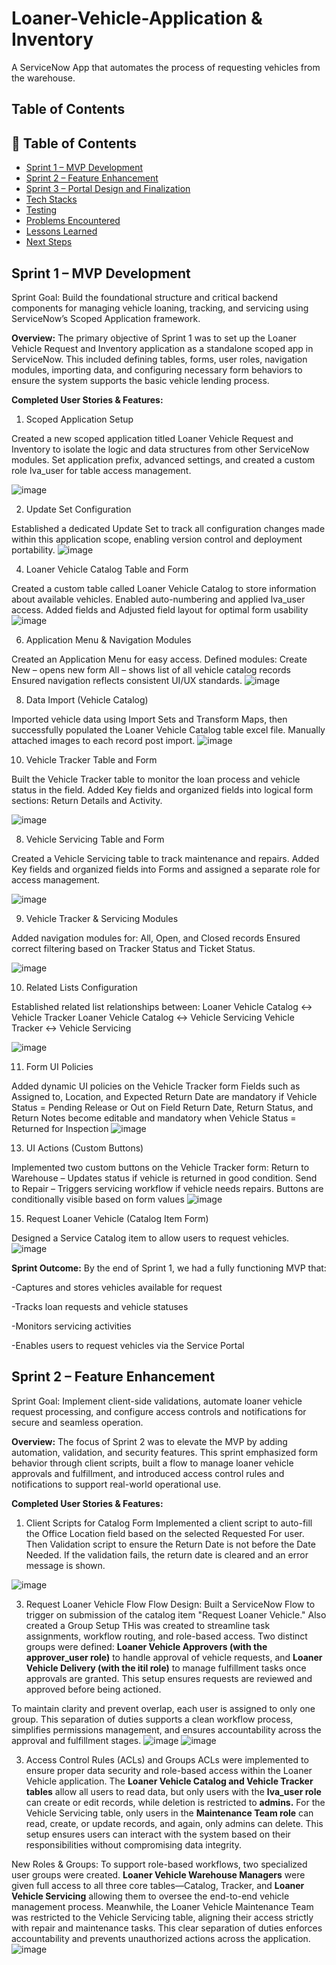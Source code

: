 # Loaner-Vehicle-Application & Inventory
A ServiceNow App that automates the process of requesting vehicles from the warehouse.

## Table of Contents
## 📑 Table of Contents
- [Sprint 1 – MVP Development](#sprint-1--mvp-development)
- [Sprint 2 – Feature Enhancement](#sprint-2--feature-enhancement)
- [Sprint 3 – Portal Design and Finalization](#sprint-3--portal-design-and-finalization)
- [Tech Stacks](#Tech-Stacks)
- [Testing](#testing)
- [Problems Encountered](#problems-encountered)
- [Lessons Learned](#lessons-learned)
- [Next Steps](#next-steps)


## Sprint 1 – MVP Development
Sprint Goal: Build the foundational structure and critical backend components for managing vehicle loaning, tracking, and servicing using ServiceNow’s Scoped Application framework.

**Overview:**
The primary objective of Sprint 1 was to set up the Loaner Vehicle Request and Inventory application as a standalone scoped app in ServiceNow. This included defining tables, forms, user roles, navigation modules, importing data, and configuring necessary form behaviors to ensure the system supports the basic vehicle lending process.

**Completed User Stories & Features:**
1. Scoped Application Setup
   
Created a new scoped application titled Loaner Vehicle Request and Inventory to isolate the logic and data structures from other ServiceNow modules.
Set application prefix, advanced settings, and created a custom role lva_user for table access management.

![image](https://github.com/user-attachments/assets/5298ab2d-73ec-46a3-9890-007968715487)


2. Update Set Configuration
   
Established a dedicated Update Set to track all configuration changes made within this application scope, enabling version control and deployment portability.
![image](https://github.com/user-attachments/assets/c5d97a0b-f2af-44e6-a610-32d0e61aae83)

4. Loaner Vehicle Catalog Table and Form
   
Created a custom table called Loaner Vehicle Catalog to store information about available vehicles.
Enabled auto-numbering and applied lva_user access.
Added fields and Adjusted field layout for optimal form usability
![image](https://github.com/user-attachments/assets/8ee57a08-e2b6-42a9-8d36-bc9c2604ec83)

6. Application Menu & Navigation Modules
   
Created an Application Menu for easy access.
Defined modules:
Create New – opens new form
All – shows list of all vehicle catalog records
Ensured navigation reflects consistent UI/UX standards.
![image](https://github.com/user-attachments/assets/e842233e-4f02-491c-a53b-4542028839cc)

8. Data Import (Vehicle Catalog)
   
Imported vehicle data using Import Sets and Transform Maps, then successfully populated the Loaner Vehicle Catalog table excel file. Manually attached images to each record post import.
![image](https://github.com/user-attachments/assets/10f900c7-57e5-4423-bded-6b1dd9adee6a)

10. Vehicle Tracker Table and Form
    
Built the Vehicle Tracker table to monitor the loan process and vehicle status in the field.
Added Key fields and organized fields into logical form sections: Return Details and Activity.

![image](https://github.com/user-attachments/assets/6700bb43-89f0-4397-8f00-6b8c49f99707)

8. Vehicle Servicing Table and Form
   
Created a Vehicle Servicing table to track maintenance and repairs.
Added Key fields and organized fields into Forms and assigned a separate role for access management.

![image](https://github.com/user-attachments/assets/91c64c5d-d360-48e2-87d3-ce16e78c2015)

9.  Vehicle Tracker & Servicing  Modules
    
Added navigation modules for: All, Open, and Closed records
Ensured correct filtering based on Tracker Status and Ticket Status.

![image](https://github.com/user-attachments/assets/8cdba659-37fe-4058-b69f-e351e061910d)

10. Related Lists Configuration
    
Established related list relationships between:
Loaner Vehicle Catalog ↔ Vehicle Tracker
Loaner Vehicle Catalog ↔ Vehicle Servicing
Vehicle Tracker ↔ Vehicle Servicing

![image](https://github.com/user-attachments/assets/6ffe1098-c95a-494c-b52f-ccbd1b16aa98)

11. Form UI Policies
    
Added dynamic UI policies on the Vehicle Tracker form
Fields such as Assigned to, Location, and Expected Return Date are mandatory if Vehicle Status = Pending Release or Out on Field
Return Date, Return Status, and Return Notes become editable and mandatory when Vehicle Status = Returned for Inspection
![image](https://github.com/user-attachments/assets/19a9f698-682f-466d-b9a7-60a52fcb472a)

13. UI Actions (Custom Buttons)
    
Implemented two custom buttons on the Vehicle Tracker form:
Return to Warehouse – Updates status if vehicle is returned in good condition.
Send to Repair – Triggers servicing workflow if vehicle needs repairs.
Buttons are conditionally visible based on form values
![image](https://github.com/user-attachments/assets/de979650-e2c8-44a7-bc1b-feaa6d9f2b89)

15. Request Loaner Vehicle (Catalog Item Form)
    
Designed a Service Catalog item to allow users to request vehicles.
![image](https://github.com/user-attachments/assets/b9c3464c-cd73-4d48-95ba-7eb77d359532)


**Sprint Outcome:**
By the end of Sprint 1, we had a fully functioning MVP that:

-Captures and stores vehicles available for request

-Tracks loan requests and vehicle statuses

-Monitors servicing activities

-Enables users to request vehicles via the Service Portal


## Sprint 2 – Feature Enhancement 
Sprint Goal: Implement client-side validations, automate loaner vehicle request processing, and configure access controls and notifications for secure and seamless operation.

**Overview:**
The focus of Sprint 2 was to elevate the MVP by adding automation, validation, and security features. This sprint emphasized form behavior through client scripts, built a flow to manage loaner vehicle approvals and fulfillment, and introduced access control rules and notifications to support real-world operational use.

**Completed User Stories & Features:**
1. Client Scripts for Catalog Form
Implemented a client script to auto-fill the Office Location field based on the selected Requested For user.
Then Validation script to ensure the Return Date is not before the Date Needed. If the validation fails, the return date is cleared and an error message is shown.

![image](https://github.com/user-attachments/assets/0bab6f50-ef1c-4b72-a64c-8d4702873f8a)

3. Request Loaner Vehicle Flow
Flow Design: Built a ServiceNow Flow to trigger on submission of the catalog item "Request Loaner Vehicle."
Also created a Group Setup
THis was created to streamline task assignments, workflow routing, and role-based access. Two distinct groups were defined: **Loaner Vehicle Approvers (with the approver_user role)** to handle approval of vehicle requests, and **Loaner Vehicle Delivery (with the itil role)** to manage fulfillment tasks once approvals are granted. This setup ensures requests are reviewed and approved before being actioned.

To maintain clarity and prevent overlap, each user is assigned to only one group. This separation of duties supports a clean workflow process, simplifies permissions management, and ensures accountability across the approval and fulfillment stages.
![image](https://github.com/user-attachments/assets/358e695b-e85b-4c3d-a8ed-b64fc421f608)
![image](https://github.com/user-attachments/assets/f978c5da-b122-40ee-9191-eccb167a725d)


3. Access Control Rules (ACLs) and Groups
ACLs were implemented to ensure proper data security and role-based access within the Loaner Vehicle application.
The **Loaner Vehicle Catalog and Vehicle Tracker tables** allow all users to read data, but only users with the **lva_user role** can create or edit records, while deletion is restricted to **admins.**
For the Vehicle Servicing table, only users in the **Maintenance Team role** can read, create, or update records, and again, only admins can delete.
This setup ensures users can interact with the system based on their responsibilities without compromising data integrity.

New Roles & Groups:
To support role-based workflows, two specialized user groups were created. 
**Loaner Vehicle Warehouse Managers** were given full access to all three core tables—Catalog, Tracker, and **Loaner Vehicle Servicing** allowing them to oversee the end-to-end vehicle management process. 
Meanwhile, the Loaner Vehicle Maintenance Team was restricted to the Vehicle Servicing table, aligning their access strictly with repair and maintenance tasks. 
This clear separation of duties enforces accountability and prevents unauthorized actions across the application.
![image](https://github.com/user-attachments/assets/df406d5f-2721-4d20-b2f1-48258c829a14)


